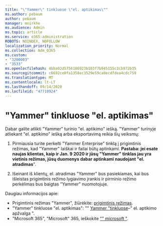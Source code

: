 ```yaml
---
title: "\"Yammer\" tinkluose \"el. aptikimas\""
ms.author: pebaum
author: pebaum
manager: mnirkhe
ms.audience: Admin
ms.topic: article
ms.service: o365-administration
ROBOTS: NOINDEX, NOFOLLOW
localization_priority: Normal
ms.collection: Adm_O365
ms.custom:
- "3200003"
- "3533"
ms.openlocfilehash: 4bba92d5756186923b103f7b945155c3cb972b35
ms.sourcegitcommit: c6692ce0fa1358ec3529e59ca0ecdfdea4cdc759
ms.translationtype: MT
ms.contentlocale: lt-LT
ms.lasthandoff: 09/14/2020
ms.locfileid: "47710924"
---
```

# <a name="ediscovery-in-yammer-networks"></a>"Yammer" tinkluose "el. aptikimas"

Dabar galite atlikti "Yammer" turinio "el. aptikimo" iešką.  "Yammer" turinyje atliekant "el. aptikimo" iešką arba eksportavimą reikia šių veiksmų:

1. Pirmiausia turite perkelti "Yammer Enterprise" tinklą į prigimtinis režimas, kad "Yammer" laiškai ir failai būtų aptinkami. **Pastaba: jei esate naujas klientas, kaip ir Jan. 9 2020 ir jūsų "Yammer" tinklas jau yra vietinis režimas, jūsų duomenys dabar aptinkami naudojant "el. atradimas**".

2. Išeinant iš klientų, el. atradimas "Yammer" bus pasiekiamas, kai bus išleistas prigimtinis režimo lygiavimo įrankis ir pirminio režimo perkėlimas bus baigtas "Yammer" nuomotojuje.

Daugiau informacijos apie:

- Prigimtinis režimas "Yammer", žiūrėkite: [prigimtinis režimas](https://docs.microsoft.com/yammer/configure-your-yammer-network/overview-native-mode).
- "Yammer" tinkluose "el. aptikimas": "" [Yammer "tinkluose](https://docs.microsoft.com/yammer/manage-security-and-compliance/overview-of-ediscovery)–" el. aptikimo apžvalga ".
- "Microsoft 365", "Microsoft" 365, ieškokite ["" microsoft "](https://docs.microsoft.com/microsoft-365/compliance/ediscovery).
